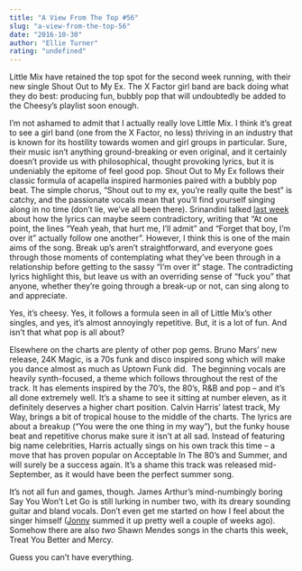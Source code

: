 ```yaml
---
title: "A View From The Top #56"
slug: "a-view-from-the-top-56"
date: "2016-10-30"
author: "Ellie Turner"
rating: "undefined"
---
```


Little Mix have retained the top spot for the second week running, with their new single Shout Out to My Ex. The X Factor girl band are back doing what they do best: producing fun, bubbly pop that will undoubtedly be added to the Cheesy’s playlist soon enough.

I’m not ashamed to admit that I actually really love Little Mix. I think it’s great to see a girl band (one from the X Factor, no less) thriving in an industry that is known for its hostility towards women and girl groups in particular. Sure, their music isn’t anything ground-breaking or even original, and it certainly doesn’t provide us with philosophical, thought provoking lyrics, but it is undeniably the epitome of feel good pop. Shout Out to My Ex follows their classic formula of acapella inspired harmonies paired with a bubbly pop beat. The simple chorus, “Shout out to my ex, you’re really quite the best” is catchy, and the passionate vocals mean that you’ll find yourself singing along in no time (don’t lie, we’ve all been there). Srinandini talked [last week](http://pearshapedexeter.com/a-view-from-the-top-55/) about how the lyrics can maybe seem contradictory, writing that “At one point, the lines “Yeah yeah, that hurt me, I’ll admit” and “Forget that boy, I’m over it” actually follow one another”. However, I think this is one of the main aims of the song. Break up’s aren’t straightforward, and everyone goes through those moments of contemplating what they’ve been through in a relationship before getting to the sassy “I’m over it” stage. The contradicting lyrics highlight this, but leave us with an overriding sense of “fuck you” that anyone, whether they’re going through a break-up or not, can sing along to and appreciate.

Yes, it’s cheesy. Yes, it follows a formula seen in all of Little Mix’s other singles, and yes, it’s almost annoyingly repetitive. But, it is a lot of fun. And isn’t that what pop is all about?

Elsewhere on the charts are plenty of other pop gems. Bruno Mars’ new release, 24K Magic, is a 70s funk and disco inspired song which will make you dance almost as much as Uptown Funk did.  The beginning vocals are heavily synth-focused, a theme which follows throughout the rest of the track. It has elements inspired by the 70’s, the 80’s, R&B and pop – and it’s all done extremely well. It’s a shame to see it sitting at number eleven, as it definitely deserves a higher chart position. Calvin Harris’ latest track, My Way, brings a bit of tropical house to the middle of the charts. The lyrics are about a breakup (“You were the one thing in my way”), but the funky house beat and repetitive chorus make sure it isn’t at all sad. Instead of featuring big name celebrities, Harris actually sings on his own track this time – a move that has proven popular on Acceptable In The 80’s and Summer, and will surely be a success again. It’s a shame this track was released mid-September, as it would have been the perfect summer song.

It’s not all fun and games, though. James Arthur’s mind-numbingly boring Say You Won’t Let Go is still lurking in number two, with its dreary sounding guitar and bland vocals. Don’t even get me started on how I feel about the singer himself ([Jonny](http://pearshapedexeter.com/a-view-from-the-top-54/) summed it up pretty well a couple of weeks ago). Somehow there are also _two_ Shawn Mendes songs in the charts this week, Treat You Better and Mercy.

Guess you can’t have everything.
